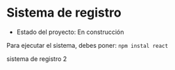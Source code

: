 <h1>Sistema de registro</h1>

- Estado del proyecto: En construcción

Para ejecutar el sistema, debes poner:
```npm instal react```


sistema de registro 2
